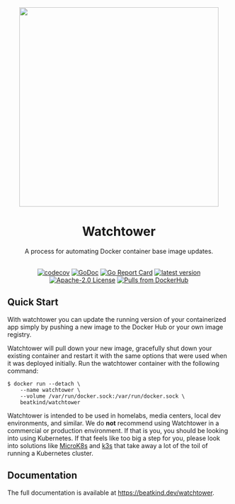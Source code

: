 <div align="center">
  <img src="./logo.png" width="450" />
  
  # Watchtower
  
  A process for automating Docker container base image updates.
  <br/><br/>
  
  [![codecov](https://codecov.io/gh/beatkind/watchtower/branch/main/graph/badge.svg)](https://codecov.io/gh/beatkind/watchtower)
  [![GoDoc](https://godoc.org/github.com/beatkind/watchtower?status.svg)](https://godoc.org/github.com/beatkind/watchtower)
  [![Go Report Card](https://goreportcard.com/badge/github.com/beatkind/watchtower)](https://goreportcard.com/report/github.com/beatkind/watchtower)
  [![latest version](https://img.shields.io/github/tag/beatkind/watchtower.svg)](https://github.com/beatkind/watchtower/releases)
  [![Apache-2.0 License](https://img.shields.io/github/license/beatkind/watchtower.svg)](https://www.apache.org/licenses/LICENSE-2.0)
  [![Pulls from DockerHub](https://img.shields.io/docker/pulls/beatkind/watchtower.svg)](https://hub.docker.com/r/beatkind/watchtower)

</div>

## Quick Start

With watchtower you can update the running version of your containerized app simply by pushing a new image to the Docker Hub or your own image registry. 

Watchtower will pull down your new image, gracefully shut down your existing container and restart it with the same options that were used when it was deployed initially. Run the watchtower container with the following command:

```
$ docker run --detach \
    --name watchtower \
    --volume /var/run/docker.sock:/var/run/docker.sock \
    beatkind/watchtower
```

Watchtower is intended to be used in homelabs, media centers, local dev environments, and similar. We do **not** recommend using Watchtower in a commercial or production environment. If that is you, you should be looking into using Kubernetes. If that feels like too big a step for you, please look into solutions like [MicroK8s](https://microk8s.io/) and [k3s](https://k3s.io/) that take away a lot of the toil of running a Kubernetes cluster.

## Documentation
The full documentation is available at https://beatkind.dev/watchtower.
